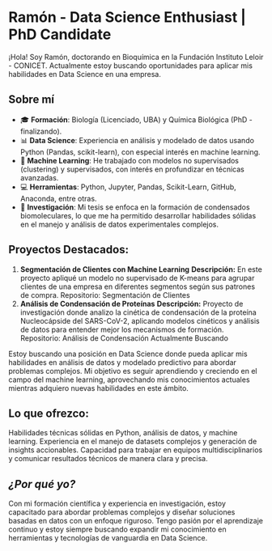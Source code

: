 # **Ramón - Data Science Enthusiast | PhD Candidate**

¡Hola! Soy Ramón, doctorando en Bioquímica en la Fundación Instituto Leloir - CONICET. Actualmente estoy buscando oportunidades para aplicar mis habilidades en Data Science en una empresa.

## **Sobre mí**

- 🎓 **Formación**: Biología (Licenciado, UBA) y Química Biológica (PhD - finalizando).
- 📊 **Data Science**: Experiencia en análisis y modelado de datos usando Python (Pandas, scikit-learn), con especial interés en machine learning.
- 🤖 **Machine Learning**: He trabajado con modelos no supervisados (clustering) y supervisados, con interés en profundizar en técnicas avanzadas.
- 💻 **Herramientas**: Python, Jupyter, Pandas, Scikit-Learn, GitHub, Anaconda, entre otras.
- 🔬 **Investigación**: Mi tesis se enfoca en la formación de condensados biomoleculares, lo que me ha permitido desarrollar habilidades sólidas en el manejo y análisis de datos experimentales complejos.

## **Proyectos Destacados:**

1. **Segmentación de Clientes con Machine Learning**
**Descripción:** En este proyecto apliqué un modelo no supervisado de K-means para agrupar clientes de una empresa en diferentes segmentos según sus patrones de compra.
Repositorio: Segmentación de Clientes
2. **Análisis de Condensación de Proteínas**
**Descripción:** Proyecto de investigación donde analizo la cinética de condensación de la proteína Nucleocápside del SARS-CoV-2, aplicando modelos cinéticos y análisis de datos para entender mejor los mecanismos de formación.
Repositorio: Análisis de Condensación
Actualmente Buscando

Estoy buscando una posición en Data Science donde pueda aplicar mis habilidades en análisis de datos y modelado predictivo para abordar problemas complejos. Mi objetivo es seguir aprendiendo y creciendo en el campo del machine learning, aprovechando mis conocimientos actuales mientras adquiero nuevas habilidades en este ámbito.

## **Lo que ofrezco:**
Habilidades técnicas sólidas en Python, análisis de datos, y machine learning.
Experiencia en el manejo de datasets complejos y generación de insights accionables.
Capacidad para trabajar en equipos multidisciplinarios y comunicar resultados técnicos de manera clara y precisa.


## *¿Por qué yo?*
Con mi formación científica y experiencia en investigación, estoy capacitado para abordar problemas complejos y diseñar soluciones basadas en datos con un enfoque riguroso.
Tengo pasión por el aprendizaje continuo y estoy siempre buscando expandir mi conocimiento en herramientas y tecnologías de vanguardia en Data Science.
